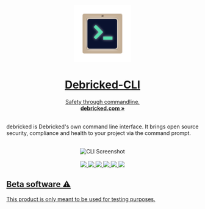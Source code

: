 <p align="center">
  <a href="#">
  <p align="center">
   <img width="150" height="150" src="https://github.com/KalameeTim/CLITest/blob/main/Deceli_Icon_Display.png" alt="Logo">
  <h1 align="center"><b>Debricked-CLI</b></h1>
  <p align="center">
  Safety through commandline.
    <br />
    <a href="https://debricked.com"><strong>debricked.com »</strong></a>
    <br />
    <br />
  </p>
</p>
debricked is Debricked's own command line interface. It brings open source security, compliance and health to your project via the command prompt. 
<br/>
<br/>
<p align="center">
  <img src="https://github.com/debricked/cli/raw/main/assets/cli.png" alt="CLI Screenshot">
  <br />
  <br />
  <a href="https://github.com/viktigpetterr/debricked-go-cli/actions/workflows/test.yml">
    <img src="https://github.com/viktigpetterr/debricked-go-cli/actions/workflows/test.yml/badge.svg" />
  </a>
  <a href="https://github.com/viktigpetterr/debricked-go-cli/actions/workflows/debricked.yml">
    <img src="https://github.com/viktigpetterr/debricked-go-cli/actions/workflows/debricked.yml/badge.svg" />
  </a>
  <a href="https://twitter.com/debrickedab">
    <img src="https://img.shields.io/badge/Twitter-00acee?logo=twitter&logoColor=white" />
  </a>
  <a href="https://www.linkedin.com/company/debricked">
    <img src="https://img.shields.io/badge/LinkedIn-0077B5?logo=linkedin&logoColor=white" />
  </a>
  <a href="https://opensource.org/licenses/MIT">
    <img src="https://img.shields.io/badge/License-MIT-yellow.svg" />
  </a>
  <a href="https://github.com/KalameeTim/CLITest#beta-software-%EF%B8%8F">
    <img src="https://img.shields.io/badge/stability-beta-33bbff.svg" />
  <br />
</p>

<h2>Beta software ⚠️</h2>

This product is only meant to be used for testing purposes. 
